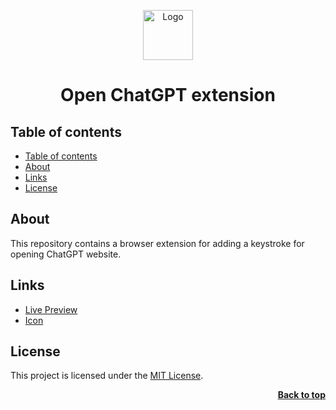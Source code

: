 <a name="readme-top"></a>

<div align="center">
  <a href="https://github.com/seesmof/">
    <img src="./public/logo.png" alt="Logo" height="80">
  </a>

<h1 align="center">Open ChatGPT extension</h1>
</div>

## Table of contents

- [Table of contents](#table-of-contents)
- [About](#about)
- [Links](#links)
- [License](#license)

## About

This repository contains a browser extension for adding a keystroke for opening ChatGPT website.

## Links

- [Live Preview](https://seesmof.github.io/quick-link-extension/)
- [Icon](https://www.flaticon.com/)

## License

This project is licensed under the [MIT License](./LICENSE).

<p align="right"><a href="#readme-top"><strong>Back to top</strong></a></p>
